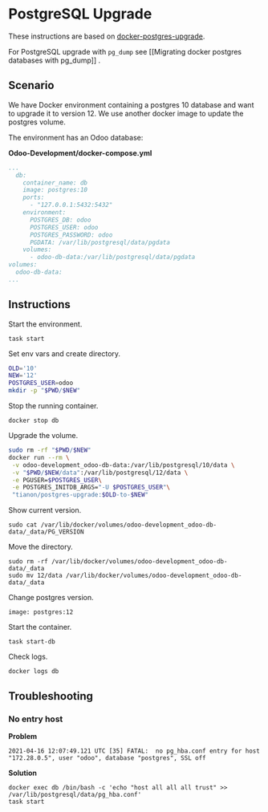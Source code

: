 # PostgreSQL Upgrade

These instructions are based on [docker-postgres-upgrade](https://github.com/tianon/docker-postgres-upgrade).

For PostgreSQL upgrade with `pg_dump` see [[Migrating docker postgres databases with pg_dump]]
.

## Scenario

We have Docker environment containing a postgres 10 database and want to upgrade it to version 12. We use another docker image to update the postgres volume.

The environment has an Odoo database:

**Odoo-Development/docker-compose.yml**

```yml
...
  db:
    container_name: db
    image: postgres:10
    ports:
      - "127.0.0.1:5432:5432"
    environment:
      POSTGRES_DB: odoo
      POSTGRES_USER: odoo
      POSTGRES_PASSWORD: odoo
      PGDATA: /var/lib/postgresql/data/pgdata
    volumes:
      - odoo-db-data:/var/lib/postgresql/data/pgdata
volumes:
  odoo-db-data:
...
```

## Instructions

Start the environment.

`task start`

Set env vars and create directory.

```bash
OLD='10'
NEW='12'
POSTGRES_USER=odoo
mkdir -p "$PWD/$NEW"
```

Stop the running container.

`docker stop db`

Upgrade the volume.

```bash
sudo rm -rf "$PWD/$NEW"
docker run --rm \
 -v odoo-development_odoo-db-data:/var/lib/postgresql/10/data \
 -v "$PWD/$NEW/data":/var/lib/postgresql/12/data \
 -e PGUSER=$POSTGRES_USER\
 -e POSTGRES_INITDB_ARGS="-U $POSTGRES_USER"\
 "tianon/postgres-upgrade:$OLD-to-$NEW"
```

Show current version.

`sudo cat /var/lib/docker/volumes/odoo-development_odoo-db-data/_data/PG_VERSION`

Move the directory.

```
sudo rm -rf /var/lib/docker/volumes/odoo-development_odoo-db-data/_data
sudo mv 12/data /var/lib/docker/volumes/odoo-development_odoo-db-data/_data
```

Change postgres version.

`image: postgres:12`

Start the container.

```
task start-db
```

Check logs.

```
docker logs db
```

## Troubleshooting

### No entry host

**Problem**

```
2021-04-16 12:07:49.121 UTC [35] FATAL:  no pg_hba.conf entry for host "172.28.0.5", user "odoo", database "postgres", SSL off
```

**Solution**

```
docker exec db /bin/bash -c 'echo "host all all all trust" >> /var/lib/postgresql/data/pg_hba.conf'
task start
```